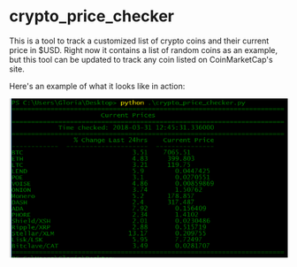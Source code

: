 # crypto_price_checker
This is a tool to track a customized list of crypto coins and their current price in $USD. Right now it contains a list of random coins as an example, but this tool can be updated to track any coin listed on CoinMarketCap's site.

Here's an example of what it looks like in action:

![Image](demo.png)
